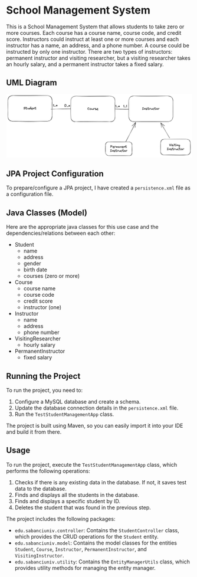 School Management System
========================

This is a School Management System that allows students to take zero or more courses. Each course has a course name, course code, and credit score. Instructors could instruct at least one or more courses and each instructor has a name, an address, and a phone number. A course could be instructed by only one instructor. There are two types of instructors: permanent instructor and visiting researcher, but a visiting researcher takes an hourly salary, and a permanent instructor takes a fixed salary.

UML Diagram
-----------

![UML Diagram](https://github.com/dilgekarakas/StudentManagementSystem/blob/master/school_uml.png)

JPA Project Configuration
-------------------------

To prepare/configure a JPA project, I have created a `persistence.xml` file as a configuration file.

Java Classes (Model)
--------------------

Here are the appropriate java classes for this use case and the dependencies/relations between each other:

-   Student
    -   name
    -   address
    -   gender
    -   birth date
    -   courses (zero or more)
-   Course
    -   course name
    -   course code
    -   credit score
    -   instructor (one)
-   Instructor
    -   name
    -   address
    -   phone number
-   VisitingResearcher
    -   hourly salary
-   PermanentInstructor
    -   fixed salary

Running the Project
-------------------

To run the project, you need to:

1.  Configure a MySQL database and create a schema.
2.  Update the database connection details in the `persistence.xml` file.
3.  Run the `TestStudentManagementApp` class.

The project is built using Maven, so you can easily import it into your IDE and build it from there.

Usage
-----

To run the project, execute the `TestStudentManagementApp` class, which performs the following operations:

1.  Checks if there is any existing data in the database. If not, it saves test data to the database.
2.  Finds and displays all the students in the database.
3.  Finds and displays a specific student by ID.
4.  Deletes the student that was found in the previous step.

The project includes the following packages:

-   `edu.sabanciuniv.controller`: Contains the `StudentController` class, which provides the CRUD operations for the `Student` entity.
-   `edu.sabanciuniv.model`: Contains the model classes for the entities `Student`, `Course`, `Instructor`, `PermanentInstructor`, and `VisitingInstructor`.
-   `edu.sabanciuniv.utility`: Contains the `EntityManagerUtils` class, which provides utility methods for managing the entity manager.
